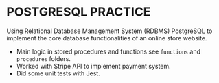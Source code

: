 # POSTGRESQL PRACTICE
Using Relational Database Management System (RDBMS) PostgreSQL to implement the core database functionalities of an online store website.
+ Main logic in stored procedures and functions see `functions` and `procedures` folders.
+ Worked with Stripe API to implement payment system.
+ Did some unit tests with Jest.
